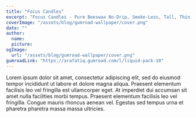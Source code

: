 ```yaml
---
title: "Focus Candles"
excerpt: "Focus Candles - Pure Beeswax No-Drip, Smoke-Less, Tall, Thin Taper Candles"
coverImage: "/assets/blog/gumroad-wallpaper/cover.png"
date: ""
author:
  name:
  picture:
ogImage:
  url: "/assets/blog/gumroad-wallpaper/cover.png"
gumroadLink: "https://arafatiq.gumroad.com/l/liquid-pack-10"
---
```


Lorem ipsum dolor sit amet, consectetur adipiscing elit, sed do eiusmod tempor incididunt ut labore et dolore magna aliqua. Praesent elementum facilisis leo vel fringilla est ullamcorper eget. At imperdiet dui accumsan sit amet nulla facilities morbi tempus. Praesent elementum facilisis leo vel fringilla. Congue mauris rhoncus aenean vel. Egestas sed tempus urna et pharetra pharetra massa massa ultricies.

